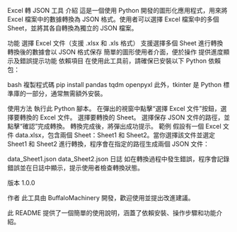 Excel 轉 JSON 工具
介紹
這是一個使用 Python 開發的圖形化應用程式，用來將 Excel 檔案中的數據轉換為 JSON 格式。使用者可以選擇 Excel 檔案中的多個 Sheet，並將其各自轉換為獨立的 JSON 檔案。

功能
選擇 Excel 文件（支援 .xlsx 和 .xls 格式）
支援選擇多個 Sheet 進行轉換
轉換後的數據會以 JSON 格式保存
簡單的圖形使用者介面，便於操作
提供進度顯示及錯誤提示功能
依賴項目
在使用此工具前，請確保已安裝以下 Python 依賴包：

bash
複製程式碼
pip install pandas tqdm openpyxl
此外，tkinter 是 Python 標準庫的一部分，通常無需額外安裝。

使用方法
執行此 Python 腳本。
在彈出的視窗中點擊“選擇 Excel 文件”按鈕，選擇要轉換的 Excel 文件。
選擇要轉換的 Sheet。
選擇保存 JSON 文件的路徑，並點擊“確認”完成轉換。
轉換完成後，將彈出成功提示。
範例
假設有一個 Excel 文件 data.xlsx，包含兩個 Sheet：Sheet1 和 Sheet2。當你選擇該文件並選定 Sheet1 和 Sheet2 進行轉換，程序會在指定的路徑生成兩個 JSON 文件：

data_Sheet1.json
data_Sheet2.json
日誌
如在轉換過程中發生錯誤，程序會記錄錯誤並在日誌中顯示，提示使用者檢查轉換狀態。

版本
1.0.0

作者
此工具由 BuffaloMachinery 開發，歡迎使用並提出改進建議。

此 README 提供了一個簡單的使用說明，涵蓋了依賴安裝、操作步驟和功能介紹。
